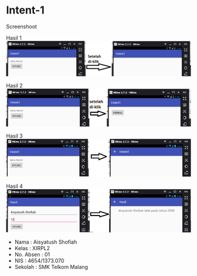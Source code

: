 # Intent-1

Screenshoot

Hasil 1
![ScreenShoot](https://github.com/ai2025/Intent-1/blob/master/1.png "")

Hasil 2
![ScreenShoot](https://github.com/ai2025/Intent-1/blob/master/2.png "")

Hasil 3
![ScreenShoot](https://github.com/ai2025/Intent-1/blob/master/3.png "")

Hasil 4
![ScreenShoot](https://github.com/ai2025/Intent-1/blob/master/4.png "")


* Nama : Aisyatush Shofiah
* Kelas : XIRPL2
* No. Absen : 01
* NIS : 4654/1373.070
* Sekolah : SMK Telkom Malang
